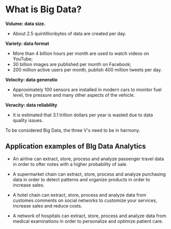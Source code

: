 # What is Big Data?

**Volume: data size.**

- About 2.5 quintillionbytes of data are created per day.

**Variety: data format**

- More than 4 billion hours per month are used to watch videos on YouTube;
- 30 billion images are published per month on Facebook;
- 200 million active users per month, publish 400 million tweets per day.

**Velocity: data generatio**

- Approximately 100 sensors are installed in modern cars to monitor fuel level, tire pressure and many other aspects of the vehicle.

**Veracity: data reliability**

- It is estimated that 3.1 trillion dollars per year is wasted due to data quality issues.

To be considered Big Data, the three V's need to be in harmony.

## Application examples of BIg Data Analytics

- An airline can extract, store, process and analyze passenger travel data in order to ofter notes with a higher probability of sale.

- A supermarket chain can extract, store, process and analyze purchasing data in order to detect patterns and organize products in order to increase sales.

-  A hotel chain can extract, store, process and analyze data from customes comments on social networks to customize your services, increase sales and reduce costs.

- A network of hospitals can extract, store, process and analyze data from medical examinations in order to personalize and optimize patient care.